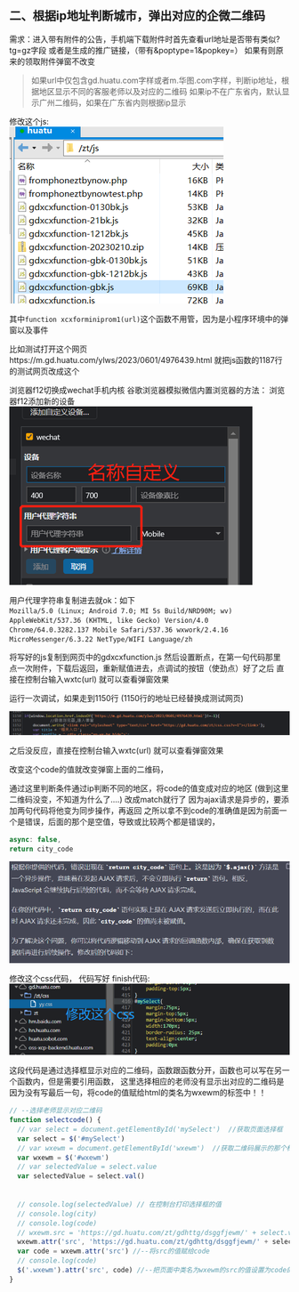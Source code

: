 ## 二、根据ip地址判断城市，弹出对应的企微二维码

需求：进入带有附件的公告，手机端下载附件时首先查看url地址是否带有类似?tg=gz字段
或者是生成的推广链接，（带有&amp;poptype=1&amp;popkey=）
如果有则原来的领取附件弹窗不改变

> 如果url中仅包含gd.huatu.com字样或者m.华图.com字样，判断ip地址，根据地区显示不同的客服老师以及对应的二维码
    如果ip不在广东省内，默认显示广州二维码，如果在广东省内则根据ip显示


修改这个js:<br>
![img_3.png](img_3.png)

其中`function xcxforminiprom1(url)`这个函数不用管，因为是小程序环境中的弹窗以及事件

比如测试打开这个网页https://m.gd.huatu.com/ylws/2023/0601/4976439.html
就把js函数的1187行的测试网页改成这个

浏览器f12切换成wechat手机内核
谷歌浏览器模拟微信内置浏览器的方法：
浏览器f12添加新的设备
![img_4.png](img_4.png)

用户代理字符串复制进去就ok：如下<br>
`Mozilla/5.0 (Linux; Android 7.0; MI 5s Build/NRD90M; wv) AppleWebKit/537.36 (KHTML, like Gecko) Version/4.0 Chrome/64.0.3282.137 Mobile Safari/537.36 wxwork/2.4.16 MicroMessenger/6.3.22 NetType/WIFI Language/zh`

将写好的js复制到网页中的gdxcxfunction.js
然后设置断点，在第一句代码那里
点一次附件，下载后返回，重新赋值进去，点调试的按钮（使劲点）好了之后
直接在控制台输入wxtc(url) 就可以查看弹窗效果

运行一次调试，如果走到1150行  (1150行的地址已经替换成测试网页)

![img_5.png](img_5.png)

之后没反应，直接在控制台输入wxtc(url) 就可以查看弹窗效果


改变这个code的值就改变弹窗上面的二维码，


通过这里判断条件通过ip判断不同的地区，将code的值变成对应的地区 (做到这里二维码没变，不知道为什么了....) 改成match就行了
因为ajax请求是异步的，要添加两句代码将他变为同步操作，再返回
之所以拿不到code的准确值是因为前面一个是错误，后面的那个是空值，导致或比较两个都是错误的，
```javascript
async: false,
return city_code
```
![img_6.png](img_6.png)


修改这个css代码， 代码写好 finish代码:<br>
![img_7.png](img_7.png)

这段代码是通过选择框显示对应的二维码，函数跟函数分开，函数也可以写在另一个函数内，但是需要引用函数，
这里选择相应的老师没有显示出对应的二维码是因为没有写最后一句，将code的值赋给html的类名为wxewm的标签中！！

```javascript
// --选择老师显示对应二维码
function selectcode() {
  // var select = document.getElementById('mySelect')  //获取页面选择框
  var select = $('#mySelect')
  // var wxewm = document.getElementById('wxewm')  //获取二维码展示的那个标签
  var wxewm = $('#wxewm')
  // var selectedValue = select.value
  var selectedValue = select.val()


  // console.log(selectedValue) // 在控制台打印选择框的值
  // console.log(city)
  // console.log(code)
  // wxewm.src = 'https://gd.huatu.com/zt/gdhttg/dsggfjewm/' + select.value + '.png'
  wxewm.attr('src', 'https://gd.huatu.com/zt/gdhttg/dsggfjewm/' + selectedValue + '.png') //--设置src的值
  var code = wxewm.attr('src') //--将src的值赋给code
  // console.log(code)
  $('.wxewm').attr('src', code) //--把页面中类名为wxewm的src的值设置为code的值！
}
```

